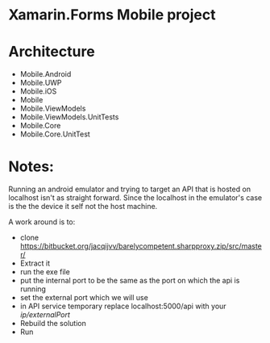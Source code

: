 # Xamarin.Forms Mobile project

# Architecture
* Mobile.Android
* Mobile.UWP
* Mobile.iOS
* Mobile
* Mobile.ViewModels
* Mobile.ViewModels.UnitTests
* Mobile.Core
* Mobile.Core.UnitTest

# Notes:
Running an android emulator and trying to target an API that is hosted on localhost isn't as straight forward. Since the localhost in the emulator's case is the the device it self not the host machine.

A work around is to:
* clone https://bitbucket.org/jacqijvv/barelycompetent.sharpproxy.zip/src/master/
* Extract it
* run the exe file
* put the internal port to be the same as the port on which the api is running
* set the external port which we will use
* in API service temporary replace localhost:5000/api with your *ip/externalPort*
* Rebuild the solution
* Run